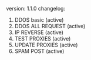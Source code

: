 version: 1.1.0
changelog:
1. DDOS basic (active)
2. DDOS ALL REQUEST (active)
3. IP REVERSE (active)
4. TEST PROXIES (active)
5. UPDATE PROXIES (active)
6. SPAM POST (active)
